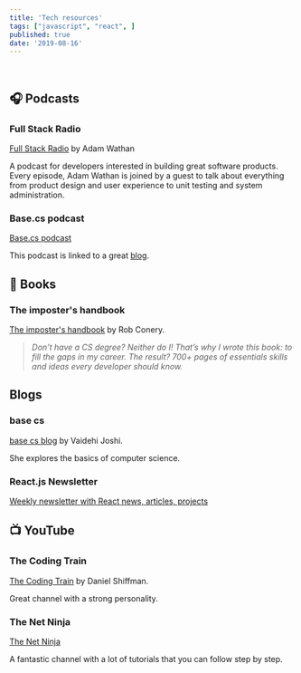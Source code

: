 ```yaml
---
title: 'Tech resources'
tags: ["javascript", "react", ]
published: true
date: '2019-08-16'
---
```

<br />

## 🎧 Podcasts

### Full Stack Radio
[Full Stack Radio](http://www.fullstackradio.com/) by Adam Wathan

A podcast for developers interested in building great software products. Every episode, Adam Wathan is joined by a guest to talk about everything from product design and user experience to unit testing and system administration.

### Base.cs podcast
[Base.cs podcast](https://www.codenewbie.org/basecs)

This podcast is linked to a great [blog](https://medium.com/basecs?source=follow_footer--------------------------follow_footer-).

## 📖 Books

### The imposter's handbook

[The imposter's handbook](https://bigmachine.io/products/the-imposters-handbook) by Rob Conery.

> _Don’t have a CS degree? Neither do I! That’s why I wrote this book: to fill the gaps in my career. The result? 700+ pages of essentials skills and ideas every developer should know._

## Blogs

### base cs
[base cs blog](https://medium.com/basecs) by Vaidehi Joshi. 

She explores the basics of computer science.

### React.js Newsletter

[Weekly newsletter with React news, articles, projects](http://reactjsnewsletter.com/)

## 📺 YouTube

### The Coding Train

[The Coding Train](https://www.youtube.com/channel/UCvjgXvBlbQiydffZU7m1_aw) by Daniel Shiffman.

Great channel with a strong personality. 

### The Net Ninja

[The Net Ninja](https://www.youtube.com/channel/UCW5YeuERMmlnqo4oq8vwUpg)

A fantastic channel with a lot of tutorials that you can follow step by step.
